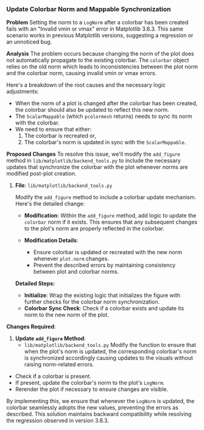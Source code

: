 ### Update Colorbar Norm and Mappable Synchronization

**Problem**
Setting the norm to a `LogNorm` after a colorbar has been created fails with an "Invalid vmin or vmax" error in Matplotlib 3.6.3. This same scenario works in previous Matplotlib versions, suggesting a regression or an unnoticed bug.

**Analysis**
The problem occurs because changing the norm of the plot does not automatically propagate to the existing colorbar. The `colorbar` object relies on the old norm which leads to inconsistencies between the plot norm and the colorbar norm, causing invalid vmin or vmax errors.

Here's a breakdown of the root causes and the necessary logic adjustments:

- When the norm of a plot is changed after the colorbar has been created, the colorbar should also be updated to reflect this new norm.
- The `ScalarMappable` (which `pcolormesh` returns) needs to sync its norm with the colorbar.
- We need to ensure that either:  
  1. The colorbar is recreated or,  
  2. The colorbar's norm is updated in sync with the `ScalarMappable`.

**Proposed Changes**
To resolve this issue, we'll modify the `add_figure` method in `lib/matplotlib/backend_tools.py` to include the necessary updates that synchronize the colorbar with the plot whenever norms are modified post-plot creation.

1. **File**: `lib/matplotlib/backend_tools.py`
   
   Modify the `add_figure` method to include a colorbar update mechanism. Here's the detailed change:

   - **Modification**:
     Within the `add_figure` method, add logic to update the `colorbar` norm if it exists. This ensures that any subsequent changes to the plot's norm are properly reflected in the colorbar.

   - **Modification Details**:
     - Ensure colorbar is updated or recreated with the new norm whenever `plot.norm` changes.
     - Prevent the described errors by maintaining consistency between plot and colorbar norms.

   **Detailed Steps:**
   - **Initialize**: Wrap the existing logic that initializes the figure with further checks for the colorbar norm synchronization.
   - **Colorbar Sync Check**: Check if a colorbar exists and update its norm to the new norm of the plot.

**Changes Required**:
1. **Update `add_figure` Method**:
   - `lib/matplotlib/backend_tools.py`
     Modify the function to ensure that when the plot's norm is updated, the corresponding colorbar's norm is synchronized accordingly causing updates to the visuals without raising norm-related errors.

- Check if a colorbar is present.
- If present, update the colorbar's norm to the plot's `LogNorm`.
- Rerender the plot if necessary to ensure changes are visible.

By implementing this, we ensure that whenever the `LogNorm` is updated, the colorbar seamlessly adopts the new values, preventing the errors as described. This solution maintains backward compatibility while resolving the regression observed in version 3.6.3.